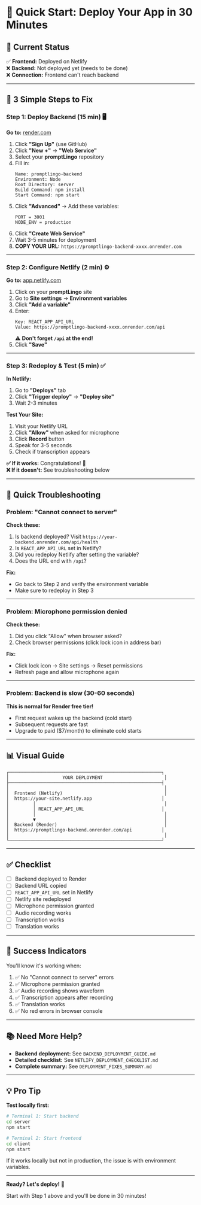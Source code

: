# 🚀 Quick Start: Deploy Your App in 30 Minutes

## 📍 Current Status

✅ **Frontend:** Deployed on Netlify  
❌ **Backend:** Not deployed yet (needs to be done)  
❌ **Connection:** Frontend can't reach backend  

---

## 🎯 3 Simple Steps to Fix

### Step 1: Deploy Backend (15 min) 🖥️

**Go to:** [render.com](https://render.com)

1. Click **"Sign Up"** (use GitHub)
2. Click **"New +"** → **"Web Service"**
3. Select your **promptLingo** repository
4. Fill in:
   ```
   Name: promptlingo-backend
   Environment: Node
   Root Directory: server
   Build Command: npm install
   Start Command: npm start
   ```
5. Click **"Advanced"** → Add these variables:
   ```
   PORT = 3001
   NODE_ENV = production
   ```
6. Click **"Create Web Service"**
7. Wait 3-5 minutes for deployment
8. **COPY YOUR URL:** `https://promptlingo-backend-xxxx.onrender.com`

---

### Step 2: Configure Netlify (2 min) ⚙️

**Go to:** [app.netlify.com](https://app.netlify.com)

1. Click on your **promptLingo** site
2. Go to **Site settings** → **Environment variables**
3. Click **"Add a variable"**
4. Enter:
   ```
   Key: REACT_APP_API_URL
   Value: https://promptlingo-backend-xxxx.onrender.com/api
   ```
   ⚠️ **Don't forget `/api` at the end!**
5. Click **"Save"**

---

### Step 3: Redeploy & Test (5 min) ✅

**In Netlify:**

1. Go to **"Deploys"** tab
2. Click **"Trigger deploy"** → **"Deploy site"**
3. Wait 2-3 minutes

**Test Your Site:**

1. Visit your Netlify URL
2. Click **"Allow"** when asked for microphone
3. Click **Record** button
4. Speak for 3-5 seconds
5. Check if transcription appears

**✅ If it works:** Congratulations! 🎉  
**❌ If it doesn't:** See troubleshooting below

---

## 🐛 Quick Troubleshooting

### Problem: "Cannot connect to server"

**Check these:**
1. Is backend deployed? Visit `https://your-backend.onrender.com/api/health`
2. Is `REACT_APP_API_URL` set in Netlify?
3. Did you redeploy Netlify after setting the variable?
4. Does the URL end with `/api`?

**Fix:**
- Go back to Step 2 and verify the environment variable
- Make sure to redeploy in Step 3

---

### Problem: Microphone permission denied

**Check these:**
1. Did you click "Allow" when browser asked?
2. Check browser permissions (click lock icon in address bar)

**Fix:**
- Click lock icon → Site settings → Reset permissions
- Refresh page and allow microphone again

---

### Problem: Backend is slow (30-60 seconds)

**This is normal for Render free tier!**
- First request wakes up the backend (cold start)
- Subsequent requests are fast
- Upgrade to paid ($7/month) to eliminate cold starts

---

## 📊 Visual Guide

```
┌─────────────────────────────────────────────────────────┐
│                    YOUR DEPLOYMENT                       │
├─────────────────────────────────────────────────────────┤
│                                                          │
│  Frontend (Netlify)                                      │
│  https://your-site.netlify.app                          │
│         │                                                │
│         │ REACT_APP_API_URL                             │
│         │                                                │
│         ▼                                                │
│  Backend (Render)                                        │
│  https://promptlingo-backend.onrender.com/api           │
│                                                          │
└─────────────────────────────────────────────────────────┘
```

---

## ✅ Checklist

- [ ] Backend deployed to Render
- [ ] Backend URL copied
- [ ] `REACT_APP_API_URL` set in Netlify
- [ ] Netlify site redeployed
- [ ] Microphone permission granted
- [ ] Audio recording works
- [ ] Transcription works
- [ ] Translation works

---

## 🎉 Success Indicators

You'll know it's working when:

1. ✅ No "Cannot connect to server" errors
2. ✅ Microphone permission granted
3. ✅ Audio recording shows waveform
4. ✅ Transcription appears after recording
5. ✅ Translation works
6. ✅ No red errors in browser console

---

## 📚 Need More Help?

- **Backend deployment:** See `BACKEND_DEPLOYMENT_GUIDE.md`
- **Detailed checklist:** See `NETLIFY_DEPLOYMENT_CHECKLIST.md`
- **Complete summary:** See `DEPLOYMENT_FIXES_SUMMARY.md`

---

## 💡 Pro Tip

**Test locally first:**
```bash
# Terminal 1: Start backend
cd server
npm start

# Terminal 2: Start frontend
cd client
npm start
```

If it works locally but not in production, the issue is with environment variables.

---

**Ready? Let's deploy!** 🚀

Start with Step 1 above and you'll be done in 30 minutes!
